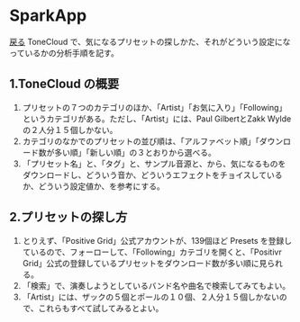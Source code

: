 # SparkApp
[戻る](./README.md)
ToneCloud で、気になるプリセットの探しかた、それがどういう設定になっているかの分析手順を記す。

## 1.ToneCloud の概要
1. プリセットの７つのカテゴリのほか、「Artist」「お気に入り」「Following」というカテゴリがある。ただし、「Artist」には、Paul GilbertとZakk Wyldeの２人分１５個しかない。
2. カテゴリのなかでのプリセットの並び順は、「アルファベット順」「ダウンロード数が多い順」「新しい順」の３とおりから選べる。
3. 「プリセット名」と、「タグ」と、サンプル音源と、から、気になるものをダウンロードし、どういう音か、どういうエフェクトをチョイスしているか、どういう設定値か、を参考にする。
  
## 2.プリセットの探し方
1. とりえず、「Positive Grid」公式アカウントが、139個ほど Presets を登録しているので、フォーローして、「Following」カテゴリを開くと、「Positivr Grid」公式の登録しているプリセットをダウンロード数が多い順に見られる。
2. 「検索」で、演奏しようとしているバンド名や曲名で検索してみてもよい。
3. 「Artist」には、ザックの５個とポールの１０個、２人分１５個しかないので、これらもすべて試してみるとよい。